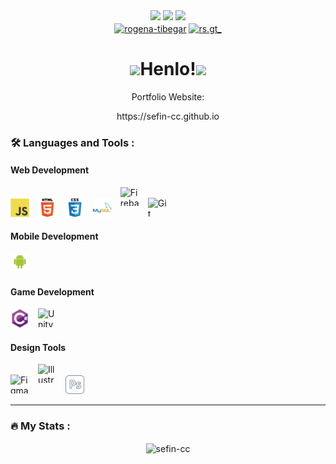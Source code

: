 <div id="header" align="center">
  <img src="https://i.giphy.com/VHwXe4A6Z0NOFr0ytg.webp" width="100px"/>
  <img src="https://media.giphy.com/media/v1.Y2lkPTc5MGI3NjExenptYXVkOGx6dTB5ZXd1Mzd0YWF5ZnQ4d2swa3NtN3VtcHEwemc1YSZlcD12MV9pbnRlcm5hbF9naWZfYnlfaWQmY3Q9cw/ihZH2vOfn02gs9i1U9/giphy.gif" width="200"/>
  <img src="https://i.giphy.com/VHwXe4A6Z0NOFr0ytg.webp" width="100px"/>
  
  <div id="badges">
   <a href="https://linkedin.com/in/rogena-tibegar" target="blank"><img align="center" src="https://raw.githubusercontent.com/rahuldkjain/github-profile-readme-generator/master/src/images/icons/Social/linked-in-alt.svg" alt="rogena-tibegar" height="30" width="40" /></a>
   <a href="https://instagram.com/rs.gt_" target="blank"><img align="center" src="https://raw.githubusercontent.com/rahuldkjain/github-profile-readme-generator/master/src/images/icons/Social/instagram.svg" alt="rs.gt_" height="30" width="40" /></a>
  </div>
  

  
  <h1>
    <img src="https://i.pinimg.com/originals/18/e7/83/18e783e1ccd9a81c9590731e6087cb58.gif" width="50px"/>Henlo!<img src="https://i.pinimg.com/originals/18/e7/83/18e783e1ccd9a81c9590731e6087cb58.gif" width="50px"/>
  </h1>
  <p>Portfolio Website:</p>
  <p>https://sefin-cc.github.io</p>
</div>


### :hammer_and_wrench: Languages and Tools :

#### Web Development
<p>
  <img src="https://raw.githubusercontent.com/devicons/devicon/master/icons/javascript/javascript-original.svg" alt="JavaScript" width="30" height="30" style="display: inline-block; margin-right: 10px;"/>
  <img src="https://raw.githubusercontent.com/devicons/devicon/master/icons/html5/html5-original-wordmark.svg" alt="HTML5" width="30" height="30" style="display: inline-block; margin-right: 10px;"/>
  <img src="https://raw.githubusercontent.com/devicons/devicon/master/icons/css3/css3-original-wordmark.svg" alt="CSS3" width="30" height="30" style="display: inline-block; margin-right: 10px;"/>
  <img src="https://raw.githubusercontent.com/devicons/devicon/master/icons/mysql/mysql-original-wordmark.svg" alt="MySQL" width="30" height="30" style="display: inline-block; margin-right: 10px;"/>
  <img src="https://www.vectorlogo.zone/logos/firebase/firebase-icon.svg" alt="Firebase" width="30" height="30" style="display: inline-block; margin-right: 10px;"/>
  <img src="https://www.vectorlogo.zone/logos/git-scm/git-scm-icon.svg" alt="Git" width="30" height="30" style="display: inline-block; margin-right: 10px;"/>
</p>

#### Mobile Development
<p>
  <img src="https://raw.githubusercontent.com/devicons/devicon/master/icons/android/android-original-wordmark.svg" alt="Android" width="30" height="30" style="display: inline-block; margin-right: 10px;"/>
</p>

#### Game Development
<p>
  <img src="https://raw.githubusercontent.com/devicons/devicon/master/icons/csharp/csharp-original.svg" alt="C#" width="30" height="30" style="display: inline-block; margin-right: 10px;"/>
  <img src="https://www.vectorlogo.zone/logos/unity3d/unity3d-icon.svg" alt="Unity" width="30" height="30" style="display: inline-block; margin-right: 10px;"/>
</p>

#### Design Tools
<p>
  <img src="https://www.vectorlogo.zone/logos/figma/figma-icon.svg" alt="Figma" width="30" height="30" style="display: inline-block; margin-right: 10px;"/>
  <img src="https://www.vectorlogo.zone/logos/adobe_illustrator/adobe_illustrator-icon.svg" alt="Illustrator" width="30" height="30" style="display: inline-block; margin-right: 10px;"/>
  <img src="https://raw.githubusercontent.com/devicons/devicon/master/icons/photoshop/photoshop-line.svg" alt="Photoshop" width="30" height="30" style="display: inline-block; margin-right: 10px;"/>
</p>



---

### :fire: My Stats :


<div align="center">


<img align="center" src="https://github-readme-streak-stats.herokuapp.com/?user=sefin-cc&theme=dark&background=000000&mode=weekly" alt="sefin-cc" />

</div>





